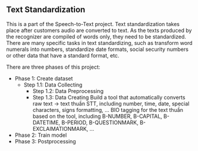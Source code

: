 ## Text Standardization

This is a part of the Speech-to-Text project. Text standardization takes place after customers audio are converted to text. As the texts produced by the recognizer are compiled of words only, they need to be standardized. There are many specific tasks in text standardizing, such as transform word numerals into numbers, standardize date formats, social security numbers or other data that have a standard format, etc.

There are three phases of this project:
- Phase 1: Create dataset	
  * Step 1.1: Data Collecting
	* Step 1.2: Data Preprocessing
	* Step 1.3: Data Creating
  Build a tool that automatically converts raw text -> text thuần STT, including number, time, date, special characters, signs formatting, ...
  BIO tagging for the text thuần based on the tool, including B-NUMBER, B-CAPITAL, B-DATETIME, B-PERIOD, B-QUESTIONMARK, B-EXCLAIMATIONMARK, ...
- Phase 2: Train model
- Phase 3: Postprocessing
